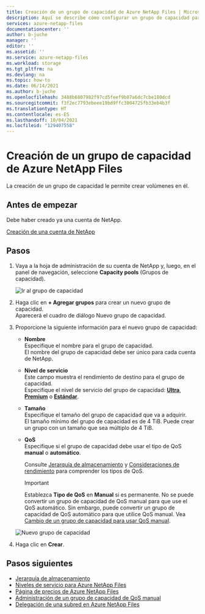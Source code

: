 ```yaml
---
title: Creación de un grupo de capacidad de Azure NetApp Files | Microsoft Docs
description: Aquí se describe cómo configurar un grupo de capacidad para poder crear volúmenes en él.
services: azure-netapp-files
documentationcenter: ''
author: b-juche
manager: ''
editor: ''
ms.assetid: ''
ms.service: azure-netapp-files
ms.workload: storage
ms.tgt_pltfrm: na
ms.devlang: na
ms.topic: how-to
ms.date: 06/14/2021
ms.author: b-juche
ms.openlocfilehash: 3488b6807982f97cd5feef9b07a6dc7cbe180dcd
ms.sourcegitcommit: f3f2ec7793ebeee19bd9ffc3004725fb33eb4b3f
ms.translationtype: HT
ms.contentlocale: es-ES
ms.lasthandoff: 10/04/2021
ms.locfileid: "129407558"
---
```

# <a name="create-a-capacity-pool-for-azure-netapp-files"></a>Creación de un grupo de capacidad de Azure NetApp Files

La creación de un grupo de capacidad le permite crear volúmenes en él.  

## <a name="before-you-begin"></a>Antes de empezar 

Debe haber creado ya una cuenta de NetApp.   

[Creación de una cuenta de NetApp](azure-netapp-files-create-netapp-account.md)

## <a name="steps"></a>Pasos 

1. Vaya a la hoja de administración de su cuenta de NetApp y, luego, en el panel de navegación, seleccione **Capacity pools** (Grupos de capacidad).  
    
    ![Ir al grupo de capacidad](../media/azure-netapp-files/azure-netapp-files-navigate-to-capacity-pool.png)

2. Haga clic en **+ Agregar grupos** para crear un nuevo grupo de capacidad.   
    Aparecerá el cuadro de diálogo Nuevo grupo de capacidad.

3. Proporcione la siguiente información para el nuevo grupo de capacidad:  
   * **Nombre**  
     Especifique el nombre para el grupo de capacidad.  
     El nombre del grupo de capacidad debe ser único para cada cuenta de NetApp.

   * **Nivel de servicio**   
     Este campo muestra el rendimiento de destino para el grupo de capacidad.  
     Especifique el nivel de servicio del grupo de capacidad: [**Ultra**](azure-netapp-files-service-levels.md#Ultra), [**Premium**](azure-netapp-files-service-levels.md#Premium) o [**Estándar**](azure-netapp-files-service-levels.md#Standard).

    * **Tamaño**     
     Especifique el tamaño del grupo de capacidad que va a adquirir.        
     El tamaño mínimo del grupo de capacidad es de 4 TiB. Puede crear un grupo con un tamaño que sea múltiplo de 4 TiB.   

   * **QoS**   
     Especifique si el grupo de capacidad debe usar el tipo de QoS **manual** o **automático**.  

     Consulte [Jerarquía de almacenamiento](azure-netapp-files-understand-storage-hierarchy.md) y [Consideraciones de rendimiento](azure-netapp-files-performance-considerations.md) para comprender los tipos de QoS.  

     > [!IMPORTANT] 
     > Establezca **Tipo de QoS** en **Manual** si es permanente. No se puede convertir un grupo de capacidad de QoS manual para que use el QoS automático. Sin embargo, puede convertir un grupo de capacidad de QoS automático para que utilice QoS manual. Vea [Cambio de un grupo de capacidad para usar QoS manual](manage-manual-qos-capacity-pool.md#change-to-qos).   

    ![Nuevo grupo de capacidad](../media/azure-netapp-files/azure-netapp-files-new-capacity-pool.png)

4. Haga clic en **Crear**.

## <a name="next-steps"></a>Pasos siguientes 

- [Jerarquía de almacenamiento](azure-netapp-files-understand-storage-hierarchy.md) 
- [Niveles de servicio para Azure NetApp Files](azure-netapp-files-service-levels.md)
- [Página de precios de Azure NetApp Files](https://azure.microsoft.com/pricing/details/storage/netapp/)
- [Administración de un grupo de capacidad de QoS manual](manage-manual-qos-capacity-pool.md)
- [Delegación de una subred en Azure NetApp Files](azure-netapp-files-delegate-subnet.md)

